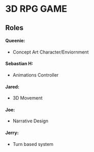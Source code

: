 # 3D RPG GAME

## Roles
#### Queenie:
- Concept Art Character/Enviornment

#### Sebastian H:
- Animations Controller

#### Jared:
- 3D Movement

#### Joe:
- Narrative Design

#### Jerry:
- Turn based system
